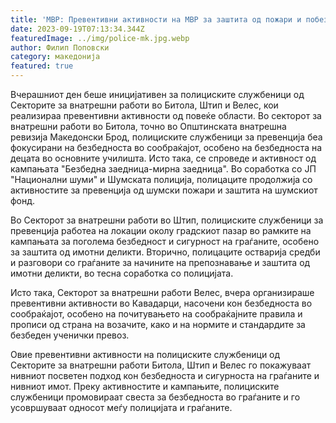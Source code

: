 ```yaml
---
title: 'МВР: Превентивни активности на МВР за заштита од пожари и побезбеден сообраќај - 16 СЕПТЕМВРИ 2023'
date: 2023-09-19T07:13:34.344Z
featuredImage: ../img/police-mk.jpg.webp
author: Филип Поповски
category: македонија
featured: true
---
```

Вчерашниот ден беше иницијативен за полициските службеници од Секторите за внатрешни работи во Битола, Штип и Велес, кои реализираа превентивни активности од повеќе области. 
Во секторот за внатрешни работи во Битола, точно во Општинската внатрешна ревизија Македонски Брод, полициските службеници за превенција беа фокусирани на безбедноста во сообраќајот, особено на безбедноста на децата во основните училишта. Исто така, се спроведе и активност од кампањата "Безбедна заедница-мирна заедница". Во соработка со ЈП "Национални шуми" и Шумската полиција, полицаците продолжија со активностите за превенција од шумски пожари и заштита на шумскиот фонд.

Во Секторот за внатрешни работи во Штип, полициските службеници за превенција работеа на локации околу градскиот пазар во рамките на кампањата за поголема безбедност и сигурност на граѓаните, особено за заштита од имотни деликти. Вторично, полицаците остварија средби и разговори со граѓаните за начините на препознавање и заштита од имотни деликти, во тесна соработка со полицијата.

Исто така, Секторот за внатрешни работи Велес, вчера организираше превентивни активности во Кавадарци, насочени кон безбедноста во сообраќајот, особено на почитувањето на сообраќајните правила и прописи од страна на возачите, како и на нормите и стандардите за безбеден ученички превоз.

Овие превентивни активности на полициските службеници од Секторите за внатрешни работи Битола, Штип и Велес го покажуваат нивниот посветен подход кон безбедноста и сигурноста на граѓаните и нивниот имот. Преку активностите и кампањите, полициските службеници промовираат свеста за безбедноста во граѓаните и го усовршуваат односот меѓу полицијата и граѓаните.

